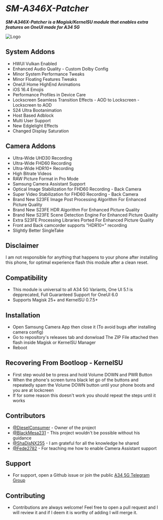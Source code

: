 
# ***SM-A346X-Patcher***

***SM-A346X-Patcher is a Magisk/KernelSU module that enables extra features on OneUI made for A34 5G***



![Logo](https://xdaforums.com/attachments/new-project-png.6066841/)


## System Addons
- HWUI Vulkan Enabled
- Enhanced Audio Quality - Custom Dolby Config
- Minor System Performance Tweaks
- Minor Floating Features Tweaks
- OneUI Home HighEnd Animations
- iOS 16.4 Emojis
- Performance Profiles in Device Care
- Lockscreen Seamless Transition Effects - AOD to Lockscreen - Lockscreen to AOD
- S24 Ultra Bootanimation
- Host Based Adblock
- Multi User Support
- New Edglelight Effects
- Changed Display Saturation


## Camera Addons
- Ultra-Wide UHD30 Recording 
- Ultra-Wide FHD60 Recording
- Ultra-Wide HDR10+ Recording
- High Bitrate Videos
- RAW Picture Format in Pro Mode
- Samsung Camera Assistant Support
- Optical Image Stabilization for FHD60 Recording - Back Camera
- Super Video Stabilization for FHD60 Recording - Back Camera
- Brand New S23FE Image Post Processing Algorithm For Enhanced Picture Quality
- Brand New S23FE HDR Algorithm For Enhanced Picture Quality
- Brand New S23FE Scene Detection Engine For Enhanced Picture Quality
- Extra S23FE Processing Libraries Ported For Enhanced Picture Quality
- Front and Back camcorder supports "HDR10+" recording
- Slightly Better SingleTake

## Disclaimer
I am not responsible for anything that happens to your phone after installing this phone, for optimal experience flash this module after a clean reset.

## Compatibility

- This module is universal to all A34 5G Variants, One UI 5.1 is depprecated, Full Guaranteed Support for OneUI 6.0
- Supports Magisk 25+ and KernelSU 0.7.5+

## Installation
- Open Samsung Camera App then close it (To avoid bugs after installing camera config)
- Go to repository's releases tab and donwload The ZIP File attached then flash inside Magisk or KernelSU Manager
- Reboot
## Recovering From Bootloop - KernelSU
- First step would be to press and hold Volume DOWN and PWR Button
- When the phone's screen turns black let go of the buttons and repeatedly spam the Volume DOWN button until your phone boots and you are at lockcreen
- If for some reason this doesn't work you should repeat the steps until it works


## Contributors

- [@DieselConsumer](https://github.com/DieselConsumer) - Owner of the project
- [@BlackMesa231](https://github.com/DieselConsumer) - This project wouldn't be possible without his guidance
- [@ShaDisNX255](https://github.com/ShaDisNX255) - I am grateful for all the knowledge he shared 
- [@Fede2782](https://github.com/Fede2782) - For teaching me how to enable Camera Assistant support

## Support

- For support, open a Github issue or join the public [A34 5G Telegram Group](https://t.me/sGalaxyA34)


## Contributing

- Contributions are always welcome! Feel free to open a pull request and I will review it and if I deem it is worthy of adding I will merge it.

